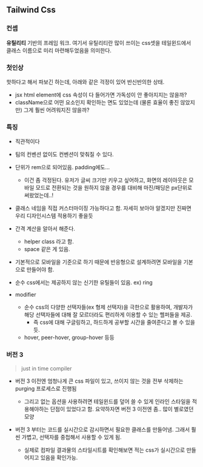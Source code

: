 ## Tailwind Css

### 컨셉

**유틸리티** 기반의 프레임 워크. 여기서 유틸리티란 많이 쓰이는 css셋을 테일윈드에서 클래스 이름으로 미리 마련해두었음을 의미한다.

### 첫인상

핫하다고 해서 파보긴 하는데, 아래와 같은 걱정이 있어 반신반의한 상태.

- jsx html element에 css 속성이 다 들어가면 가독성이 안 좋아지지는 않을까?
- className으로 어떤 요소인지 확인하는 면도 있었는데 (물론 효율이 좋진 않았지만) 그게 훨씬 어려워지진 않을까?

### 특징

- 직관적이다
- 팀의 컨벤션 없이도 컨벤션이 맞춰질 수 있다.
- 단위가 rem으로 되어있음. padding에도...
  - 이건 좀 걱정된다. 유저가 글씨 크기만 키우고 싶어하고, 화면의 레이아웃은 모바일 모드로 전환되는 것을 원하지 않을 경우를 대비해 마진/패딩은 px단위로 써왔었는데..!
- 클래스 네임을 직접 커스터마이징 가능하다고 함. 자세히 보아야 알겠지만 진짜면 우리 디자인시스템 적용하기 좋을듯
- 간격 계산을 알아서 해준다.

  - helper class 라고 함.
  - space 같은 게 있음.

- 기본적으로 모바일을 기준으로 하기 때문에 반응형으로 설계하려면 모바일을 기본으로 만들어야 함.
- 순수 css에서는 제공하지 않는 신기한 유틸들이 있음. ex) ring
- modifier
  - 순수 css의 다양한 선택자들(ex 형제 선택자)을 극한으로 활용하여, 개발자가 해당 선택자들에 대해 잘 모르더라도 편리하게 이용할 수 있는 헬퍼들을 제공.
    - 즉 css에 대해 구글링하고, 하드하게 공부할 시간을 줄여준다고 볼 수 있을 듯.
  - hover, peer-hover, group-hover 등등

### 버전 3

> just in time compiler

- 버전 3 이전엔 엄청나게 큰 css 파일이 있고, 쓰이지 않는 것을 전부 삭제하는 purging 프로세스로 진행됨
  - 그리고 없는 옵션을 사용하려면 테일윈드를 덮어 쓸 수 있게 인라인 스타일을 적용해야하는 단점이 있었다고 함. 요약하자면 버전 3 이전엔 좀.. 많이 별로였던 모양
- 버전 3 부터는 코드를 실시간으로 감시하면서 필요한 클래스를 만들어냄. 그래서 훨씬 가볍고, 선택자를 중첩해서 사용할 수 있게 됨.

  - 실제로 컴파일 결과물의 스타일시트를 확인해보면 적는 css가 실시간으로 만들어지고 있음을 확인가능.
